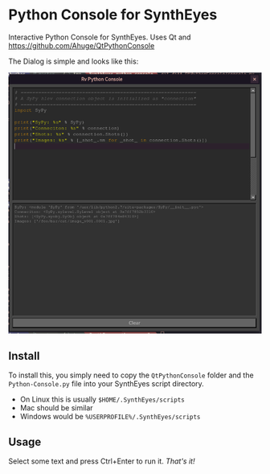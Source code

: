 # Python Console for SynthEyes
Interactive Python Console for SynthEyes. Uses Qt and https://github.com/Ahuge/QtPythonConsole

The Dialog is simple and looks like this:

![Image](https://github.com/Ahuge/syntheyes_python_console/raw/master/.github/dialog.png)

## Install

To install this, you simply need to copy the `QtPythonConsole` folder and the `Python-Console.py` file into your SynthEyes script directory.

 - On Linux this is usually `$HOME/.SynthEyes/scripts`
 - Mac should be similar
 - Windows would be `%USERPROFILE%/.SynthEyes/scripts`
 
 ## Usage
 
 Select some text and press Ctrl+Enter to run it. *That's it!*
